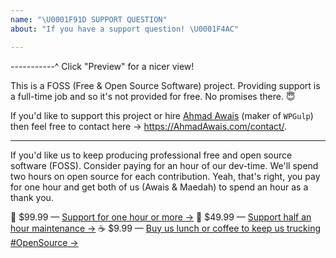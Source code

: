```yaml
---
name: "\U0001F91D SUPPORT QUESTION"
about: "If you have a support question! \U0001F4AC"

---
```


-----------^ Click "Preview" for a nicer view!

This is a FOSS (Free & Open Source Software) project. Providing support is a full-time job and so it's not provided for free. No promises there. 😇

If you'd like to support this project or hire [Ahmad Awais](https://twitter.com/mrahmadawais/) (maker of `WPGulp`) then feel free to contact here → https://AhmadAwais.com/contact/.


---

If you'd like us to keep producing professional free and open source software (FOSS). Consider paying for an hour of our dev-time. We'll spend two hours on open source for each contribution. Yeah, that's right, you pay for one hour and get both of us (Awais & Maedah) to spend an hour as a thank you.

🚀 $99.99 — [Support for one hour or more →](https://pay.paddle.com/checkout/515568)
🔰 $49.99 — [Support half an hour maintenance →](https://pay.paddle.com/checkout/527253)
☕️ $9.99 — [Buy us lunch or coffee to keep us trucking #OpenSource →](https://pay.paddle.com/checkout/527254)
